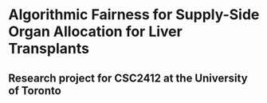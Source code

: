 # Algorithmic Fairness for Supply-Side Organ Allocation for Liver Transplants
## Research project for CSC2412 at the University of Toronto
